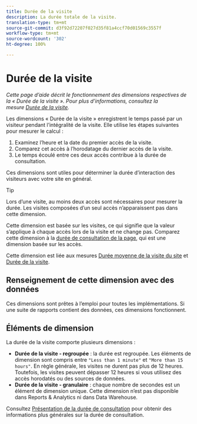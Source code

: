 ```yaml
---
title: Durée de la visite
description: La durée totale de la visite.
translation-type: tm+mt
source-git-commit: d3f92d72207f027d35f81a4ccf70d01569c3557f
workflow-type: tm+mt
source-wordcount: '302'
ht-degree: 100%

---
```



# Durée de la visite

*Cette page d’aide décrit le fonctionnement des dimensions respectives de la « Durée de la visite ». Pour plus d’informations, consultez la mesure [Durée de la visite](../metrics/time-spent-per-visit.md).*

Les dimensions « Durée de la visite » enregistrent le temps passé par un visiteur pendant l’intégralité de la visite. Elle utilise les étapes suivantes pour mesurer le calcul :

1. Examinez l’heure et la date du premier accès de la visite.
2. Comparez cet accès à l’horodatage du dernier accès de la visite.
3. Le temps écoulé entre ces deux accès contribue à la durée de consultation.

Ces dimensions sont utiles pour déterminer la durée d’interaction des visiteurs avec votre site en général.

>[!TIP]
>
>Lors d’une visite, au moins deux accès sont nécessaires pour mesurer la durée. Les visites composées d’un seul accès n’apparaissent pas dans cette dimension.

Cette dimension est basée sur les visites, ce qui signifie que la valeur s’applique à chaque accès lors de la visite et ne change pas. Comparez cette dimension à la [durée de consultation de la page](time-spent-on-page.md), qui est une dimension basée sur les accès.

Cette dimension est liée aux mesures [Durée moyenne de la visite du site](../metrics/average-time-on-site.md) et [Durée de la visite](../metrics/time-spent-per-visit.md).

## Renseignement de cette dimension avec des données

Ces dimensions sont prêtes à l’emploi pour toutes les implémentations. Si une suite de rapports contient des données, ces dimensions fonctionnent.

## Éléments de dimension

La durée de la visite comporte plusieurs dimensions :

* **Durée de la visite - regroupée** : la durée est regroupée. Les éléments de dimension sont compris entre `"Less than 1 minute"` et `"More than 15 hours"`. En règle générale, les visites ne durent pas plus de 12 heures. Toutefois, les visites peuvent dépasser 12 heures si vous utilisez des accès horodatés ou des sources de données.
* **Durée de la visite - granulaire** : chaque nombre de secondes est un élément de dimension unique. Cette dimension n’est pas disponible dans Reports &amp; Analytics ni dans Data Warehouse.

Consultez [Présentation de la durée de consultation](../metrics/time-spent.md) pour obtenir des informations plus générales sur la durée de consultation.
